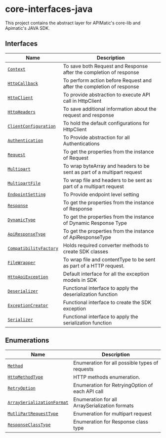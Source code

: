 # core-interfaces-java
This project contains the abstract layer for APIMatic's core-lib and Apimatic's JAVA SDK. 

## Interfaces
| Name                                                                    | Description                                                        |
|-------------------------------------------------------------------------|--------------------------------------------------------------------|
| [`Context`](src\main\java\io\apimatic\core_interfaces\http\Context.java)                     | To save both Request and Response after the completion of response |
| [`HttpCallback`](src\main\java\io\apimatic\core_interfaces\http\HttpCallback.java)                     | To perform action before Request and after the completion of response |
| [`HttpClient`](src\main\java\io\apimatic\core_interfaces\http\HttpClient.java)                     | To provide abstraction to execute API call in HttpClient |
| [`HttpHeaders`](src\main\java\io\apimatic\core_interfaces\http\HttpHeaders.java)                     | To save additional information about the request and response |
| [`ClientConfiguration`](src\main\java\io\apimatic\core_interfaces\http\ClientConfiguration.java)                     | To hold the default configurations for HttpClient |
| [`Authentication`](src\main\java\io\apimatic\core_interfaces\authentication\Authentication.java)            | To Provide abstraction for all Authentications                        |
| [`Request`](src\main\java\io\apimatic\core_interfaces\http\request\Request.java)             | To get the properties from the instance of Request                 |
| [`Multipart`](src\main\java\io\apimatic\core_interfaces\http\request\Multipart.java) | To wrap byteArray and headers to be sent as part of a multipart request                              |
| [`MultipartFile`](src\main\java\io\apimatic\core_interfaces\http\request\MultipartFile.java) | To wrap file and headers to be sent as part of a multipart request                                  |
| [`EndpointSetting`](src\main\java\io\apimatic\core_interfaces\http\request\configuration/EndpointSetting.java)                 | To Provide endpoint level setting      |
| [`Response`](src\main\java\io\apimatic\core_interfaces\http\response\Response.java)          | To get the properties from the instance of Response                |
| [`DynamicType`](src\main\java\io\apimatic\core_interfaces\http\response\DynamicType.java)          | To get the properties from the instance of Dynamic Response Type                |
| [`ApiResponseType`](src\main\java\io\apimatic\core_interfaces\http\response\ApiResponseType.java)          | To get the properties from the instance of ApiResponseType                |
| [`CompatibilityFactory`](src\main\java\io\apimatic\core_interfaces\compatibility\CompatibilityFactory.java)                  | Holds required converter methods to create SDK classes             |
| [`FileWrapper`](src\main\java\io\apimatic\core_interfaces\type\FileWrapper.java)                  | To wrap file and contentType to be sent as part of a HTTP request.            |
| [`HttpApiException`](src\main\java\io\apimatic\core_interfaces\type\HttpApiException.java)                  | Default interface for all the exception models in SDK              |
| [`Deserializer`](src\main\java\io\apimatic\core_interfaces\type\functional\Deserializer.java)                  | Functional interface to  apply the deserialization function           |
| [`ExceptionCreator`](src\main\java\io\apimatic\core_interfaces\type\functional\ExceptionCreator.java)                  | Functional interface to  create the SDK exception             |
| [`Serializer`](src\main\java\io\apimatic\core_interfaces\type\functional\Serializer.java)                  | Functional interface to  apply the serialization function              |

## Enumerations
| Name                                                                          | Description                                                     |
|-------------------------------------------------------------------------------|-----------------------------------------------------------------|
| [`Method`](src\main\java\io\apimatic\core_interfaces\http\Method.java)                         | Enumeration for all possible types of requests                  |
| [`HttpMethodType`](src\main\java\io\apimatic\core_interfaces\http\HttpMethodType.java)                                               | HTTP methods enumeration. |
| [`RetryOption`](src\main\java\io\apimatic\core_interfaces\http\request\configuration/RetryOption.java)                                     | Enumeration for RetryingOption of each API call                 |
| [`ArraySerializationFormat`](src\main\java\io\apimatic\core_interfaces\http\request\ArraySerializationFormat.java)                                     | Enumeration  for all ArraySerialization formats       |
| [`MutliPartRequestType`](src\main\java\io\apimatic\core_interfaces\http\request\MutliPartRequestType.java)                                     | Enumeration for multipart request       |
| [`ResponseClassType`](src\main\java\io\apimatic\core_interfaces\http\request\ResponseClassType.java)                                     | Enumeration for Response class type    |

